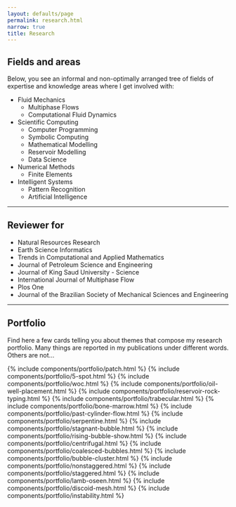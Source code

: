 ```yaml
---
layout: defaults/page
permalink: research.html
narrow: true
title: Research
---
```

## Fields and areas

Below, you see an informal and non-optimally arranged tree of fields of expertise and knowledge areas where I get involved with:

- Fluid Mechanics
	- Multiphase Flows
	- Computational Fluid Dynamics
- Scientific Computing 
	- Computer Programming
	- Symbolic Computing
	- Mathematical Modelling
	- Reservoir Modelling
	- Data Science
- Numerical Methods
	- Finite Elements
- Intelligent Systems
	- Pattern Recognition	
	- Artificial Intelligence

---
## Reviewer for

- Natural Resources Research
- Earth Science Informatics 
- Trends in Computational and Applied Mathematics
- Journal of Petroleum Science and Engineering
- Journal of King Saud University - Science
- International Journal of Multiphase Flow
- Plos One
- Journal of the Brazilian Society of Mechanical Sciences and Engineering

---
## Portfolio

Find here a few cards telling you about themes that compose my research portfolio. Many things are reported in my publications under different words. Others are not...

<!-- Arranged in reversed order in time --> 
<div class="card-columns">
{% include components/portfolio/patch.html %}
{% include components/portfolio/5-spot.html %}
{% include components/portfolio/woc.html %}
{% include components/portfolio/oil-well-placement.html %}
{% include components/portfolio/reservoir-rock-typing.html %}
{% include components/portfolio/trabecular.html %}
{% include components/portfolio/bone-marrow.html %}
{% include components/portfolio/past-cylinder-flow.html %}
{% include components/portfolio/serpentine.html %}
{% include components/portfolio/stagnant-bubble.html %}
{% include components/portfolio/rising-bubble-show.html %}
{% include components/portfolio/centrifugal.html %}
{% include components/portfolio/coalesced-bubbles.html %}
{% include components/portfolio/bubble-cluster.html %}
{% include components/portfolio/nonstaggered.html %}
{% include components/portfolio/staggered.html %}
{% include components/portfolio/lamb-oseen.html %}
{% include components/portfolio/discoid-mesh.html %}
{% include components/portfolio/instability.html %}
</div>
